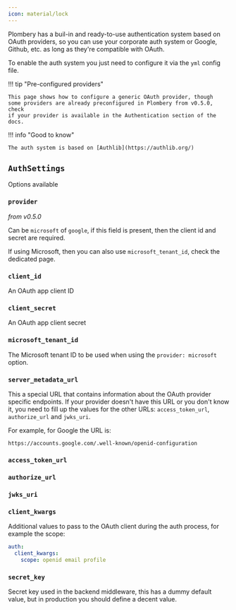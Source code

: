 ```yaml
---
icon: material/lock
---
```


Plombery has a buil-in and ready-to-use authentication system
based on OAuth providers, so you can use your corporate auth system
or Google, Github, etc. as long as they're compatible with OAuth.

To enable the auth system you just need to configure it via the `yml`
config file.

!!! tip "Pre-configured providers"

    This page shows how to configure a generic OAuth provider, though
    some providers are already preconfigured in Plombery from v0.5.0, check
    if your provider is available in the Authentication section of the docs.


!!! info "Good to know"

    The auth system is based on [Authlib](https://authlib.org/)

## `AuthSettings`

Options available

### `provider`

*from v0.5.0*

Can be `microsoft` of `google`, if this field is present, then the client id and secret are required.

If using Microsoft, then you can also use `microsoft_tenant_id`, check the dedicated page.

### `client_id`

An OAuth app client ID

### `client_secret`

An OAuth app client secret

### `microsoft_tenant_id`

The Microsoft tenant ID to be used when using the `provider: microsoft` option.

### `server_metadata_url`

This a special URL that contains information about the OAuth provider
specific endpoints. If your provider doesn't have this URL or you don't
know it, you need to fill up the values for the other URLs: `access_token_url`,
`authorize_url` and `jwks_uri`.

For example, for Google the URL is:

```
https://accounts.google.com/.well-known/openid-configuration
```

### `access_token_url`

### `authorize_url`

### `jwks_uri`

### `client_kwargs`

Additional values to pass to the OAuth client during the auth
process, for example the scope:

```yaml
auth:
  client_kwargs:
    scope: openid email profile
```

### `secret_key`

Secret key used in the backend middleware, this has a dummy default value,
but in production you should define a decent value.
